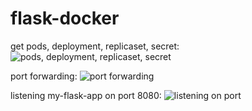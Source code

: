 # flask-docker


get pods, deployment, replicaset, secret:
![pods, deployment, replicaset, secret](https://user-images.githubusercontent.com/86873866/160459212-63110769-1929-48a0-834b-0fb54a6edab0.png)

port forwarding:
![port forwarding](https://user-images.githubusercontent.com/86873866/160459334-253e591f-7b93-4f91-8bd2-1a4132e1fa62.png)

listening my-flask-app on port 8080:
![listening on port](https://user-images.githubusercontent.com/86873866/160459475-01d45a74-ef89-4197-862a-0bd1c93559fd.png)

